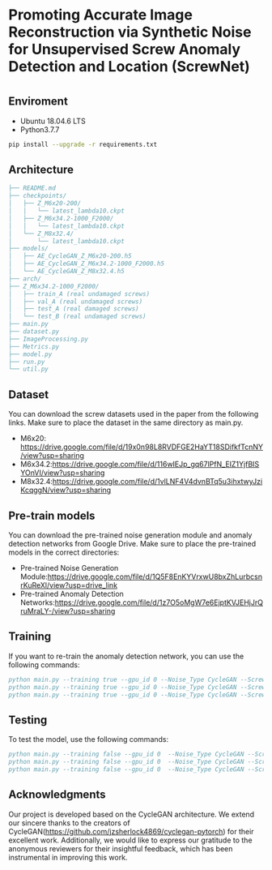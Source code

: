# Promoting Accurate Image Reconstruction via Synthetic Noise for Unsupervised Screw Anomaly Detection and Location (ScrewNet) <h1>

## Enviroment
* Ubuntu 18.04.6 LTS
* Python3.7.7
```bash
pip install --upgrade -r requirements.txt
````
## Architecture
```bib
├── README.md
├── checkpoints/
│   ├── Z_M6x20-200/
│   │   └── latest_lambda10.ckpt
│   ├── Z_M6x34.2-1000_F2000/
│   │   └── latest_lambda10.ckpt
│   └── Z_M8x32.4/
│       └── latest_lambda10.ckpt
├── models/
│   ├── AE_CycleGAN_Z_M6x20-200.h5
│   ├── AE_CycleGAN_Z_M6x34.2-1000_F2000.h5
│   └── AE_CycleGAN_Z_M8x32.4.h5
├── arch/
├── Z_M6x34.2-1000_F2000/
│   ├── train_A (real undamaged screws)
│   ├── val_A (real undamaged screws)
│   ├── test_A (real damaged screws)
│   └── test_B (real undamaged screws)
├── main.py
├── dataset.py
├── ImageProcessing.py
├── Metrics.py
├── model.py
├── run.py
└── util.py

````


##  Dataset
You can download the screw datasets used in the paper from the following links. Make sure to place the dataset in the same directory as main.py.
  * M6x20: https://drive.google.com/file/d/19x0n98L8RVDFGE2HaYT18SDifkfTcnNY/view?usp=sharing
  * M6x34.2:https://drive.google.com/file/d/116wIEJp_gq67lPfN_EIZ1YjfBISYOnVI/view?usp=sharing
  * M8x32.4:https://drive.google.com/file/d/1vlLNF4V4dvnBTq5u3ihxtwyJziKcqggN/view?usp=sharing


## Pre-train models
You can download the pre-trained noise generation module and anomaly detection networks from Google Drive. Make sure to place the pre-trained models in the correct directories:
  * Pre-trained Noise Generation Module:https://drive.google.com/file/d/1Q5F8EnKYVrxwU8bxZhLurbcsnrKuReXl/view?usp=drive_link
 * Pre-trained Anomaly Detection Networks:https://drive.google.com/file/d/1z7O5oMgW7e6EjptKVJEHjJrQruMraLY-/view?usp=sharing


## Training
If you want to re-train the anomaly detection network, you can use the following commands:
```bib
python main.py --training true --gpu_id 0 --Noise_Type CycleGAN --Screw_Type Z_M6x20-200 --epochs 80 --lr 0.05
python main.py --training true --gpu_id 0 --Noise_Type CycleGAN --Screw_Type Z_M6x34.2-1000_F2000 --epochs 80 --lr 0.05
python main.py --training true --gpu_id 0 --Noise_Type CycleGAN --Screw_Type Z_M8x32.4 --epochs 80 --lr 0.05
````

## Testing
To test the model, use the following commands:
```bib
python main.py --training false --gpu_id 0  --Noise_Type CycleGAN --Screw_Type Z_M6x20-200  --test_folder testA
python main.py --training false --gpu_id 0  --Noise_Type CycleGAN --Screw_Type Z_M6x34.2-1000_F2000 --test_folder testA
python main.py --training false --gpu_id 0  --Noise_Type CycleGAN --Screw_Type Z_M8x32.4 --test_folder testA 
````
## Acknowledgments
Our project is developed based on the CycleGAN architecture. We extend our sincere thanks to the creators of CycleGAN(https://github.com/jzsherlock4869/cyclegan-pytorch) for their excellent work. Additionally, we would like to express our gratitude to the anonymous reviewers for their insightful feedback, which has been instrumental in improving this work.
